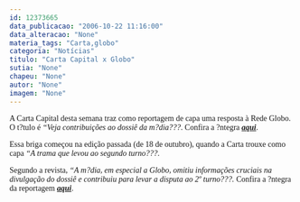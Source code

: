 ```yaml
---
id: 12373665
data_publicacao: "2006-10-22 11:16:00"
data_alteracao: "None"
materia_tags: "Carta,globo"
categoria: "Notícias"
titulo: "Carta Capital x Globo"
sutia: "None"
chapeu: "None"
autor: "None"
imagem: "None"
---
```

<p><P><FONT face=Verdana>A Carta Capital desta semana traz como reportagem de capa uma resposta à&nbsp;Rede Globo. O t?tulo é <EM>“Veja contribuições ao dossiê da m?dia???</EM>. Confira a ?ntegra <A href=\"https://www.cartacapital.com.br/index.php?funcao=exibirMateria&amp;id_materia=5459\"><STRONG><EM>aqui</EM></STRONG></A>.</FONT></P></p>
<p><P><FONT face=Verdana>Essa briga começou na edição passada (de 18 de outubro), quando a Carta trouxe como capa <EM>“A trama que levou ao segundo turno???</EM>.</FONT></P></p>
<p><P><FONT face=Verdana>Segundo a revista, <EM>“A m?dia, em especial a Globo, omitiu informações cruciais na divulgação do dossiê e contribuiu para levar a disputa ao 2º turno???.</EM> </FONT><FONT face=Verdana>Confira a ?ntegra da reportagem <A href=\"https://www.cartacapital.com.br/index.php?funcao=exibirMateria&amp;id_materia=5457\" target=_blank><STRONG><EM>aqui</EM></STRONG></A>. </FONT></P> </p>
